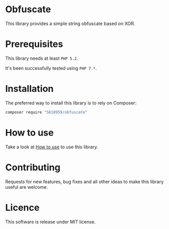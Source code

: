 # Obfuscate

This library provides a simple string obfuscate based on XOR.

# Prerequisites

This library needs at least `PHP 5.2`.

It's been successfully tested using `PHP 7.*`.

# Installation

The preferred way to install this library is to rely on Composer:

```sh
composer require "5818959/obfuscate"
```

# How to use

Take a look at [How to use](doc/Use.md) to use this library.

# Contributing

Requests for new features, bug fixes and all other ideas to make this library useful are welcome.

# Licence

This software is release under MIT license.
